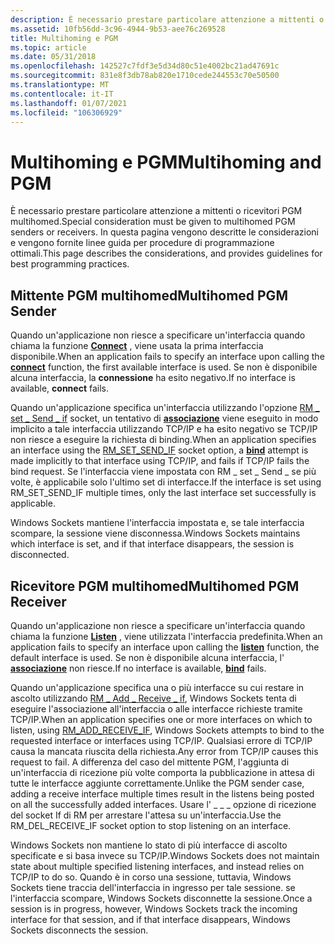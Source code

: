 ```yaml
---
description: È necessario prestare particolare attenzione a mittenti o ricevitori PGM multihomed. In questa pagina vengono descritte le considerazioni e vengono fornite linee guida per procedure di programmazione ottimali.
ms.assetid: 10fb56dd-3c96-4944-9b53-aee76c269528
title: Multihoming e PGM
ms.topic: article
ms.date: 05/31/2018
ms.openlocfilehash: 142527c7fdf3e5d34d80c51e4002bc21ad47691c
ms.sourcegitcommit: 831e8f3db78ab820e1710cede244553c70e50500
ms.translationtype: MT
ms.contentlocale: it-IT
ms.lasthandoff: 01/07/2021
ms.locfileid: "106306929"
---
```

# <a name="multihoming-and-pgm"></a><span data-ttu-id="5fcc9-104">Multihoming e PGM</span><span class="sxs-lookup"><span data-stu-id="5fcc9-104">Multihoming and PGM</span></span>

<span data-ttu-id="5fcc9-105">È necessario prestare particolare attenzione a mittenti o ricevitori PGM multihomed.</span><span class="sxs-lookup"><span data-stu-id="5fcc9-105">Special consideration must be given to multihomed PGM senders or receivers.</span></span> <span data-ttu-id="5fcc9-106">In questa pagina vengono descritte le considerazioni e vengono fornite linee guida per procedure di programmazione ottimali.</span><span class="sxs-lookup"><span data-stu-id="5fcc9-106">This page describes the considerations, and provides guidelines for best programming practices.</span></span>

## <a name="multihomed-pgm-sender"></a><span data-ttu-id="5fcc9-107">Mittente PGM multihomed</span><span class="sxs-lookup"><span data-stu-id="5fcc9-107">Multihomed PGM Sender</span></span>

<span data-ttu-id="5fcc9-108">Quando un'applicazione non riesce a specificare un'interfaccia quando chiama la funzione [**Connect**](/windows/desktop/api/Winsock2/nf-winsock2-connect) , viene usata la prima interfaccia disponibile.</span><span class="sxs-lookup"><span data-stu-id="5fcc9-108">When an application fails to specify an interface upon calling the [**connect**](/windows/desktop/api/Winsock2/nf-winsock2-connect) function, the first available interface is used.</span></span> <span data-ttu-id="5fcc9-109">Se non è disponibile alcuna interfaccia, la **connessione** ha esito negativo.</span><span class="sxs-lookup"><span data-stu-id="5fcc9-109">If no interface is available, **connect** fails.</span></span>

<span data-ttu-id="5fcc9-110">Quando un'applicazione specifica un'interfaccia utilizzando l'opzione [RM \_ set \_ Send \_ if](socket-options.md) socket, un tentativo di [**associazione**](/windows/desktop/api/winsock/nf-winsock-bind) viene eseguito in modo implicito a tale interfaccia utilizzando TCP/IP e ha esito negativo se TCP/IP non riesce a eseguire la richiesta di binding.</span><span class="sxs-lookup"><span data-stu-id="5fcc9-110">When an application specifies an interface using the [RM\_SET\_SEND\_IF](socket-options.md) socket option, a [**bind**](/windows/desktop/api/winsock/nf-winsock-bind) attempt is made implicitly to that interface using TCP/IP, and fails if TCP/IP fails the bind request.</span></span> <span data-ttu-id="5fcc9-111">Se l'interfaccia viene impostata con RM \_ set \_ Send \_ se più volte, è applicabile solo l'ultimo set di interfacce.</span><span class="sxs-lookup"><span data-stu-id="5fcc9-111">If the interface is set using RM\_SET\_SEND\_IF multiple times, only the last interface set successfully is applicable.</span></span>

<span data-ttu-id="5fcc9-112">Windows Sockets mantiene l'interfaccia impostata e, se tale interfaccia scompare, la sessione viene disconnessa.</span><span class="sxs-lookup"><span data-stu-id="5fcc9-112">Windows Sockets maintains which interface is set, and if that interface disappears, the session is disconnected.</span></span>

## <a name="multihomed-pgm-receiver"></a><span data-ttu-id="5fcc9-113">Ricevitore PGM multihomed</span><span class="sxs-lookup"><span data-stu-id="5fcc9-113">Multihomed PGM Receiver</span></span>

<span data-ttu-id="5fcc9-114">Quando un'applicazione non riesce a specificare un'interfaccia quando chiama la funzione [**Listen**](/windows/desktop/api/Winsock2/nf-winsock2-listen) , viene utilizzata l'interfaccia predefinita.</span><span class="sxs-lookup"><span data-stu-id="5fcc9-114">When an application fails to specify an interface upon calling the [**listen**](/windows/desktop/api/Winsock2/nf-winsock2-listen) function, the default interface is used.</span></span> <span data-ttu-id="5fcc9-115">Se non è disponibile alcuna interfaccia, l' [**associazione**](/windows/desktop/api/winsock/nf-winsock-bind) non riesce.</span><span class="sxs-lookup"><span data-stu-id="5fcc9-115">If no interface is available, [**bind**](/windows/desktop/api/winsock/nf-winsock-bind) fails.</span></span>

<span data-ttu-id="5fcc9-116">Quando un'applicazione specifica una o più interfacce su cui restare in ascolto utilizzando [RM \_ Add \_ Receive \_ if](socket-options.md), Windows Sockets tenta di eseguire l'associazione all'interfaccia o alle interfacce richieste tramite TCP/IP.</span><span class="sxs-lookup"><span data-stu-id="5fcc9-116">When an application specifies one or more interfaces on which to listen, using [RM\_ADD\_RECEIVE\_IF](socket-options.md), Windows Sockets attempts to bind to the requested interface or interfaces using TCP/IP.</span></span> <span data-ttu-id="5fcc9-117">Qualsiasi errore di TCP/IP causa la mancata riuscita della richiesta.</span><span class="sxs-lookup"><span data-stu-id="5fcc9-117">Any error from TCP/IP causes this request to fail.</span></span> <span data-ttu-id="5fcc9-118">A differenza del caso del mittente PGM, l'aggiunta di un'interfaccia di ricezione più volte comporta la pubblicazione in attesa di tutte le interfacce aggiunte correttamente.</span><span class="sxs-lookup"><span data-stu-id="5fcc9-118">Unlike the PGM sender case, adding a receive interface multiple times result in the listens being posted on all the successfully added interfaces.</span></span> <span data-ttu-id="5fcc9-119">Usare l' \_ \_ \_ opzione di ricezione del socket If di RM per arrestare l'attesa su un'interfaccia.</span><span class="sxs-lookup"><span data-stu-id="5fcc9-119">Use the RM\_DEL\_RECEIVE\_IF socket option to stop listening on an interface.</span></span>

<span data-ttu-id="5fcc9-120">Windows Sockets non mantiene lo stato di più interfacce di ascolto specificate e si basa invece su TCP/IP.</span><span class="sxs-lookup"><span data-stu-id="5fcc9-120">Windows Sockets does not maintain state about multiple specified listening interfaces, and instead relies on TCP/IP to do so.</span></span> <span data-ttu-id="5fcc9-121">Quando è in corso una sessione, tuttavia, Windows Sockets tiene traccia dell'interfaccia in ingresso per tale sessione. se l'interfaccia scompare, Windows Sockets disconnette la sessione.</span><span class="sxs-lookup"><span data-stu-id="5fcc9-121">Once a session is in progress, however, Windows Sockets track the incoming interface for that session, and if that interface disappears, Windows Sockets disconnects the session.</span></span>

 

 



